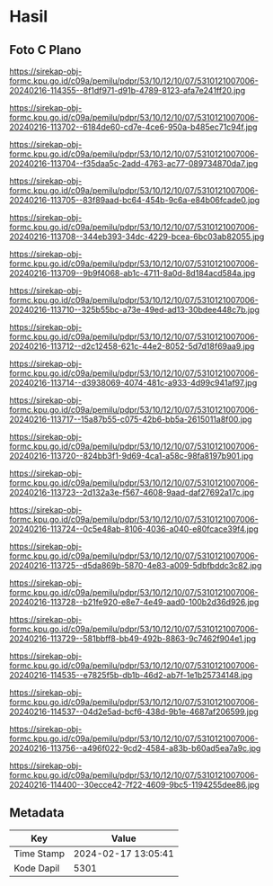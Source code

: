 # Hasil

## Foto C Plano

https://sirekap-obj-formc.kpu.go.id/c09a/pemilu/pdpr/53/10/12/10/07/5310121007006-20240216-114355--8f1df971-d91b-4789-8123-afa7e241ff20.jpg

https://sirekap-obj-formc.kpu.go.id/c09a/pemilu/pdpr/53/10/12/10/07/5310121007006-20240216-113702--6184de60-cd7e-4ce6-950a-b485ec71c94f.jpg

https://sirekap-obj-formc.kpu.go.id/c09a/pemilu/pdpr/53/10/12/10/07/5310121007006-20240216-113704--f35daa5c-2add-4763-ac77-089734870da7.jpg

https://sirekap-obj-formc.kpu.go.id/c09a/pemilu/pdpr/53/10/12/10/07/5310121007006-20240216-113705--83f89aad-bc64-454b-9c6a-e84b06fcade0.jpg

https://sirekap-obj-formc.kpu.go.id/c09a/pemilu/pdpr/53/10/12/10/07/5310121007006-20240216-113708--344eb393-34dc-4229-bcea-6bc03ab82055.jpg

https://sirekap-obj-formc.kpu.go.id/c09a/pemilu/pdpr/53/10/12/10/07/5310121007006-20240216-113709--9b9f4068-ab1c-4711-8a0d-8d184acd584a.jpg

https://sirekap-obj-formc.kpu.go.id/c09a/pemilu/pdpr/53/10/12/10/07/5310121007006-20240216-113710--325b55bc-a73e-49ed-ad13-30bdee448c7b.jpg

https://sirekap-obj-formc.kpu.go.id/c09a/pemilu/pdpr/53/10/12/10/07/5310121007006-20240216-113712--d2c12458-621c-44e2-8052-5d7d18f69aa9.jpg

https://sirekap-obj-formc.kpu.go.id/c09a/pemilu/pdpr/53/10/12/10/07/5310121007006-20240216-113714--d3938069-4074-481c-a933-4d99c941af97.jpg

https://sirekap-obj-formc.kpu.go.id/c09a/pemilu/pdpr/53/10/12/10/07/5310121007006-20240216-113717--15a87b55-c075-42b6-bb5a-2615011a8f00.jpg

https://sirekap-obj-formc.kpu.go.id/c09a/pemilu/pdpr/53/10/12/10/07/5310121007006-20240216-113720--824bb3f1-9d69-4ca1-a58c-98fa8197b901.jpg

https://sirekap-obj-formc.kpu.go.id/c09a/pemilu/pdpr/53/10/12/10/07/5310121007006-20240216-113723--2d132a3e-f567-4608-9aad-daf27692a17c.jpg

https://sirekap-obj-formc.kpu.go.id/c09a/pemilu/pdpr/53/10/12/10/07/5310121007006-20240216-113724--0c5e48ab-8106-4036-a040-e80fcace39f4.jpg

https://sirekap-obj-formc.kpu.go.id/c09a/pemilu/pdpr/53/10/12/10/07/5310121007006-20240216-113725--d5da869b-5870-4e83-a009-5dbfbddc3c82.jpg

https://sirekap-obj-formc.kpu.go.id/c09a/pemilu/pdpr/53/10/12/10/07/5310121007006-20240216-113728--b21fe920-e8e7-4e49-aad0-100b2d36d926.jpg

https://sirekap-obj-formc.kpu.go.id/c09a/pemilu/pdpr/53/10/12/10/07/5310121007006-20240216-113729--581bbff8-bb49-492b-8863-9c7462f904e1.jpg

https://sirekap-obj-formc.kpu.go.id/c09a/pemilu/pdpr/53/10/12/10/07/5310121007006-20240216-114535--e7825f5b-db1b-46d2-ab7f-1e1b25734148.jpg

https://sirekap-obj-formc.kpu.go.id/c09a/pemilu/pdpr/53/10/12/10/07/5310121007006-20240216-114537--04d2e5ad-bcf6-438d-9b1e-4687af206599.jpg

https://sirekap-obj-formc.kpu.go.id/c09a/pemilu/pdpr/53/10/12/10/07/5310121007006-20240216-113756--a496f022-9cd2-4584-a83b-b60ad5ea7a9c.jpg

https://sirekap-obj-formc.kpu.go.id/c09a/pemilu/pdpr/53/10/12/10/07/5310121007006-20240216-114400--30ecce42-7f22-4609-9bc5-1194255dee86.jpg


## Metadata

| Key        | Value               |
| ---------- | ------------------- |
| Time Stamp | 2024-02-17 13:05:41 |
| Kode Dapil | 5301                |



